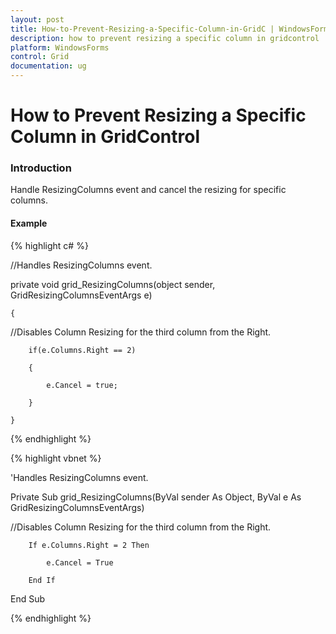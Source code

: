 ```yaml
---
layout: post
title: How-to-Prevent-Resizing-a-Specific-Column-in-GridC | WindowsForms | Syncfusion
description: how to prevent resizing a specific column in gridcontrol
platform: WindowsForms
control: Grid
documentation: ug
---
```


# How to Prevent Resizing a Specific Column in GridControl

### Introduction

Handle ResizingColumns event and cancel the resizing for specific columns.

#### Example

{% highlight c# %}



//Handles ResizingColumns event.

 private void grid_ResizingColumns(object sender, GridResizingColumnsEventArgs e)

    {

//Disables Column Resizing for the third column from the Right.

        if(e.Columns.Right == 2)

        {

            e.Cancel = true;

        }

    }


{% endhighlight %}

{% highlight vbnet %}



'Handles ResizingColumns event.

  Private Sub grid_ResizingColumns(ByVal sender As Object, ByVal e As GridResizingColumnsEventArgs)



//Disables Column Resizing for the third column from the Right.

        If e.Columns.Right = 2 Then

            e.Cancel = True

        End If

   End Sub


{% endhighlight %}

